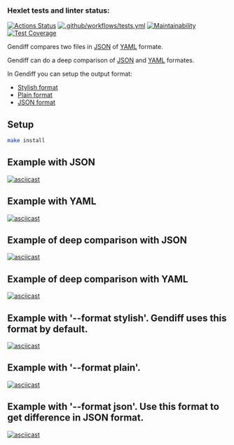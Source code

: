 ### Hexlet tests and linter status:
[![Actions Status](https://github.com/BuyanauskasAA/frontend-project-lvl2/workflows/hexlet-check/badge.svg)](https://github.com/BuyanauskasAA/frontend-project-lvl2/actions)
[![.github/workflows/tests.yml](https://github.com/BuyanauskasAA/frontend-project-lvl2/actions/workflows/tests.yml/badge.svg)](https://github.com/BuyanauskasAA/frontend-project-lvl2/actions/workflows/tests.yml)
[![Maintainability](https://api.codeclimate.com/v1/badges/97bb01d1de371699da3a/maintainability)](https://codeclimate.com/github/BuyanauskasAA/frontend-project-lvl2/maintainability)
[![Test Coverage](https://api.codeclimate.com/v1/badges/97bb01d1de371699da3a/test_coverage)](https://codeclimate.com/github/BuyanauskasAA/frontend-project-lvl2/test_coverage)

Gendiff compares two files in [JSON](#example_with_JSON) of [YAML](#example_with_YAML) formate.

Gendiff can do a deep comparison of [JSON](#example_of_deep_comparison_with_JSON) and [YAML](#example_of_deep_comparison_with_YAML) formates.

In Gendiff you can setup the output format:
  - [Stylish format](#example_with_format_stylish)
  - [Plain format](#example_with_format_plain)
  - [JSON format](#example_with_format_json)

## Setup

```sh
make install
```

## Example with JSON

[![asciicast](https://asciinema.org/a/BzBZhKHhtQDy9XDz8iN9T2p90.svg)](https://asciinema.org/a/BzBZhKHhtQDy9XDz8iN9T2p90)

## Example with YAML

[![asciicast](https://asciinema.org/a/qiSy5Ckvsl045FSJk8DzfKIMx.svg)](https://asciinema.org/a/qiSy5Ckvsl045FSJk8DzfKIMx)

## Example of deep comparison with JSON

[![asciicast](https://asciinema.org/a/wIICcRs0CHZpE6SVKpIcJ5Iqi.svg)](https://asciinema.org/a/wIICcRs0CHZpE6SVKpIcJ5Iqi)

## Example of deep comparison with YAML

[![asciicast](https://asciinema.org/a/fBWhpysqO3DX8KfzW91FgGyxA.svg)](https://asciinema.org/a/fBWhpysqO3DX8KfzW91FgGyxA)

## Example with '--format stylish'. Gendiff uses this format by default.

[![asciicast](https://asciinema.org/a/Xc1RAeq9Bjz18brPxwMF3aFUr.svg)](https://asciinema.org/a/Xc1RAeq9Bjz18brPxwMF3aFUr)

## Example with '--format plain'.

[![asciicast](https://asciinema.org/a/r6c9hCewPNbE2kMtYOGkhf67g.svg)](https://asciinema.org/a/r6c9hCewPNbE2kMtYOGkhf67g)

## Example with '--format json'. Use this format to get difference in JSON format.

[![asciicast](https://asciinema.org/a/wqDz1arGbjOepWYrYBvxtrH3P.svg)](https://asciinema.org/a/wqDz1arGbjOepWYrYBvxtrH3P)


